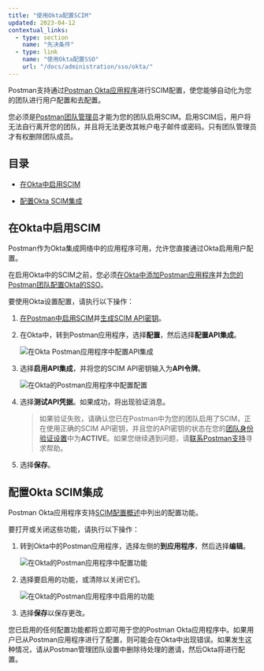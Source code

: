```yaml
---
title: "使用Okta配置SCIM"
updated: 2023-04-12
contextual_links:
  - type: section
    name: "先决条件"
  - type: link
    name: "使用Okta配置SSO"
    url: "/docs/administration/sso/okta/"
---
```


Postman支持通过[Postman Okta应用程序](https://www.okta.com/integrations/postman/)进行SCIM配置，使您能够自动化为您的团队进行用户配置和去配置。

您必须是[Postman团队管理员](/docs/collaborating-in-postman/roles-and-permissions/#team-roles)才能为您的团队启用SCIM。启用SCIM后，用户将无法自行离开您的团队，并且将无法更改其帐户电子邮件或密码。只有团队管理员才有权删除团队成员。

## 目录

* [在Okta中启用SCIM](#enabling-scim-in-okta)

* [配置Okta SCIM集成](#configuring-the-okta-scim-integration)

## 在Okta中启用SCIM

Postman作为Okta集成网络中的应用程序可用，允许您直接通过Okta启用用户配置。

在启用Okta中的SCIM之前，您必须[在Okta中添加Postman应用程序](https://www.okta.com/integrations/postman/)并[为您的Postman团队配置Okta的SSO](/docs/administration/sso/saml-okta/)。

要使用Okta设置配置，请执行以下操作：

1. [在Postman中启用SCIM](/docs/administration/scim-provisioning/scim-provisioning-overview/#enabling-scim-in-postman)并[生成SCIM API密钥](/docs/administration/scim-provisioning/scim-provisioning-overview/#generating-scim-api-key)。

2. 在Okta中，转到Postman应用程序，选择**配置**，然后选择**配置API集成**。

    <img alt="在Okta Postman应用程序中配置API集成" src="https://assets.postman.com/postman-docs/postman-okta-app-configure-api-integration.jpg"/>

3. 选择**启用API集成**，并将您的SCIM API密钥输入为**API令牌**。

    <img alt="在Okta的Postman应用程序中配置配置" src="https://assets.postman.com/postman-docs/postman-okta-app-enable-provisioning.jpg"/>

4. 选择**测试API凭据**。如果成功，将出现验证消息。

    > 如果验证失败，请确认您已在Postman中为您的团队启用了SCIM，正在使用正确的SCIM API密钥，并且您的API密钥的状态在您的[团队身份验证设置](https://go.postman.co/settings/team/auth)中为**ACTIVE**。如果您继续遇到问题，请[联系Postman支持](https://www.postman.com/support/)寻求帮助。

5. 选择**保存**。

## 配置Okta SCIM集成

Postman Okta应用程序支持[SCIM配置概述](/docs/administration/scim-provisioning/scim-provisioning-overview/#scim-features)中列出的配置功能。

要打开或关闭这些功能，请执行以下操作：

1. 转到Okta中的Postman应用程序，选择左侧的**到应用程序**，然后选择**编辑**。

    <img alt="在Okta的Postman应用程序中配置功能" src="https://assets.postman.com/postman-docs/postman-okta-app-enable-features.jpg"/>

1. 选择要启用的功能，或清除以关闭它们。

    <img alt="在Okta的Postman应用程序中启用的功能" src="https://assets.postman.com/postman-docs/postman-okta-app-enabled-features.jpg"/>

1. 选择**保存**以保存更改。

您已启用的任何配置功能都将立即可用于您的Postman Okta应用程序中。如果用户已从Postman应用程序进行了配置，则可能会在Okta中出现错误。如果发生这种情况，请从Postman管理团队设置中删除待处理的邀请，然后Okta将进行配置。